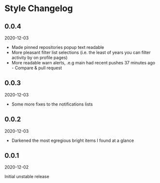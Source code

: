 # Style Changelog

<!-- markdownlint-disable no-trailing-punctuation -->

## 0.0.4

2020-12-03

* Made pinned repositories popup text readable
* More pleasant filter list selections (i.e. the least of years you can filter activity by on profile pages)
* More readable warn alerts, .e.g  main had recent pushes 37 minutes ago - Compare & pull request

## 0.0.3

2020-12-03

* Some more fixes to the notifications lists

## 0.0.2

2020-12-03

* Darkened the most egregious bright items I found at a glance

## 0.0.1

2020-12-02

Initial unstable release
